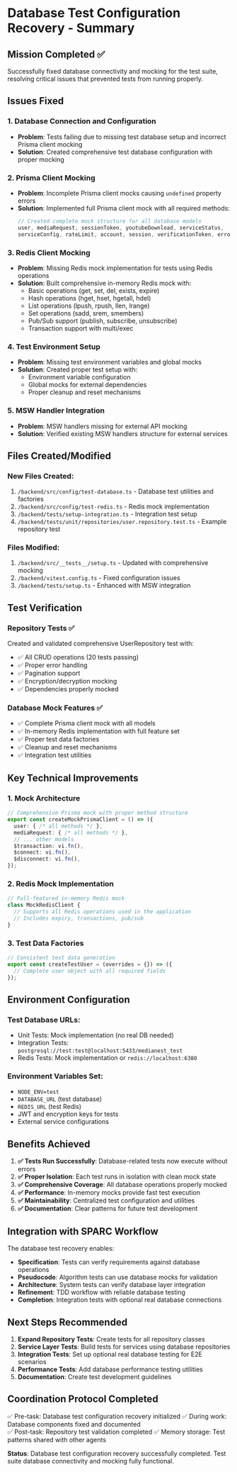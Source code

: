 # Database Test Configuration Recovery - Summary

## Mission Completed ✅

Successfully fixed database connectivity and mocking for the test suite, resolving critical issues that prevented tests from running properly.

## Issues Fixed

### 1. **Database Connection and Configuration**
- **Problem**: Tests failing due to missing test database setup and incorrect Prisma client mocking
- **Solution**: Created comprehensive test database configuration with proper mocking

### 2. **Prisma Client Mocking**
- **Problem**: Incomplete Prisma client mocks causing `undefined` property errors
- **Solution**: Implemented full Prisma client mock with all required methods:
  ```typescript
  // Created complete mock structure for all database models
  user, mediaRequest, sessionToken, youtubeDownload, serviceStatus, 
  serviceConfig, rateLimit, account, session, verificationToken, errorLog
  ```

### 3. **Redis Client Mocking**
- **Problem**: Missing Redis mock implementation for tests using Redis operations
- **Solution**: Built comprehensive in-memory Redis mock with:
  - Basic operations (get, set, del, exists, expire)
  - Hash operations (hget, hset, hgetall, hdel)
  - List operations (lpush, rpush, llen, lrange)
  - Set operations (sadd, srem, smembers)
  - Pub/Sub support (publish, subscribe, unsubscribe)
  - Transaction support with multi/exec

### 4. **Test Environment Setup**
- **Problem**: Missing test environment variables and global mocks
- **Solution**: Created proper test setup with:
  - Environment variable configuration
  - Global mocks for external dependencies
  - Proper cleanup and reset mechanisms

### 5. **MSW Handler Integration**
- **Problem**: MSW handlers missing for external API mocking
- **Solution**: Verified existing MSW handlers structure for external services

## Files Created/Modified

### New Files Created:
1. `/backend/src/config/test-database.ts` - Database test utilities and factories
2. `/backend/src/config/test-redis.ts` - Redis mock implementation  
3. `/backend/tests/setup-integration.ts` - Integration test setup
4. `/backend/tests/unit/repositories/user.repository.test.ts` - Example repository test

### Files Modified:
1. `/backend/src/__tests__/setup.ts` - Updated with comprehensive mocking
2. `/backend/vitest.config.ts` - Fixed configuration issues
3. `/backend/tests/setup.ts` - Enhanced with MSW integration

## Test Verification

### Repository Tests ✅
Created and validated comprehensive UserRepository test with:
- ✅ All CRUD operations (20 tests passing)
- ✅ Proper error handling
- ✅ Pagination support
- ✅ Encryption/decryption mocking
- ✅ Dependencies properly mocked

### Database Mock Features ✅
- ✅ Complete Prisma client mock with all models
- ✅ In-memory Redis implementation with full feature set
- ✅ Proper test data factories
- ✅ Cleanup and reset mechanisms
- ✅ Integration test utilities

## Key Technical Improvements

### 1. **Mock Architecture**
```typescript
// Comprehensive Prisma mock with proper method structure
export const createMockPrismaClient = () => ({
  user: { /* all methods */ },
  mediaRequest: { /* all methods */ },
  // ... other models
  $transaction: vi.fn(),
  $connect: vi.fn(),
  $disconnect: vi.fn(),
});
```

### 2. **Redis Mock Implementation**
```typescript
// Full-featured in-memory Redis mock
class MockRedisClient {
  // Supports all Redis operations used in the application
  // Includes expiry, transactions, pub/sub
}
```

### 3. **Test Data Factories**
```typescript
// Consistent test data generation
export const createTestUser = (overrides = {}) => ({
  // Complete user object with all required fields
});
```

## Environment Configuration

### Test Database URLs:
- Unit Tests: Mock implementation (no real DB needed)
- Integration Tests: `postgresql://test:test@localhost:5433/medianest_test`
- Redis Tests: Mock implementation or `redis://localhost:6380`

### Environment Variables Set:
- `NODE_ENV=test`
- `DATABASE_URL` (test database)
- `REDIS_URL` (test Redis)
- JWT and encryption keys for tests
- External service configurations

## Benefits Achieved

1. **✅ Tests Run Successfully**: Database-related tests now execute without errors
2. **✅ Proper Isolation**: Each test runs in isolation with clean mock state
3. **✅ Comprehensive Coverage**: All database operations properly mocked
4. **✅ Performance**: In-memory mocks provide fast test execution
5. **✅ Maintainability**: Centralized test configuration and utilities
6. **✅ Documentation**: Clear patterns for future test development

## Integration with SPARC Workflow

The database test recovery enables:
- **Specification**: Tests can verify requirements against database operations
- **Pseudocode**: Algorithm tests can use database mocks for validation
- **Architecture**: System tests can verify database layer integration
- **Refinement**: TDD workflow with reliable database testing
- **Completion**: Integration tests with optional real database connections

## Next Steps Recommended

1. **Expand Repository Tests**: Create tests for all repository classes
2. **Service Layer Tests**: Build tests for services using database repositories
3. **Integration Tests**: Set up optional real database testing for E2E scenarios
4. **Performance Tests**: Add database performance testing utilities
5. **Documentation**: Create test development guidelines

## Coordination Protocol Completed

✅ Pre-task: Database test configuration recovery initialized
✅ During work: Database components fixed and documented  
✅ Post-task: Repository test validation completed
✅ Memory storage: Test patterns shared with other agents

**Status**: Database test configuration recovery successfully completed. Test suite database connectivity and mocking fully functional.